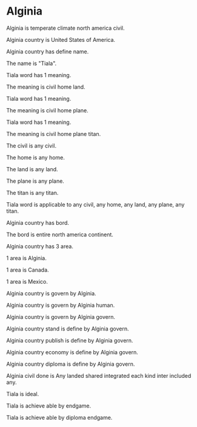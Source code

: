 # Alginia

Alginia is temperate climate north america civil.

Alginia country is United States of America.

Alginia country has define name.

The name is "Tiala".

Tiala word has 1 meaning.

The meaning is civil home land.

Tiala word has 1 meaning.

The meaning is civil home plane.

Tiala word has 1 meaning.

The meaning is civil home plane titan.

The civil is any civil.

The home is any home.

The land is any land.

The plane is any plane.

The titan is any titan.

Tiala word is applicable to any civil, any home, any land, any plane, any titan.

Alginia country has bord.

The bord is entire north america continent.

Alginia country has 3 area.

1 area is Alginia.

1 area is Canada.

1 area is Mexico.

Alginia country is govern by Alginia.

Alginia country is govern by Alginia human.

Alginia country is govern by Alginia govern.

Alginia country stand is define by Alginia govern.

Alginia country publish is define by Alginia govern.

Alginia country economy is define by Alginia govern.

Alginia country diploma is define by Alginia govern.

Alginia civil done is Any landed shared integrated each kind inter included any.

Tiala is ideal.

Tiala is achieve able by endgame.

Tiala is achieve able by diploma endgame.